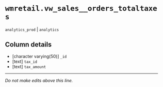 # `wmretail.vw_sales__orders_totaltaxes`
`analytics_prod` | `analytics`

## Column details
* [character varying(50)] `_id`
* [text]      `tax_id`
* [text]      `tax_amount`

-------------------------------------------------------------------------------
*Do not make edits above this line.*
